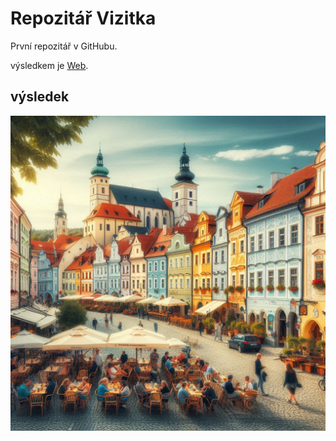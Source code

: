 # Repozitář Vizitka

První repozitář v GitHubu.

výsledkem je [Web](https://hifivejiras.github.io/Vizitka/).

## výsledek 

![Web](Pt.jpg)


